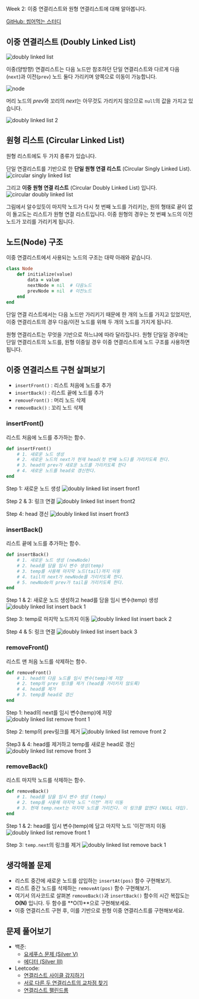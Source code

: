 Week 2: 이중 연결리스트와 원형 연결리스트에 대해 알아봅니다.

[GitHub: 씹어먹는 스터디](https://github.com/devouring-algorithm-ds/algorithm-study-s1)

## 이중 연결리스트 (Doubly Linked List)
![doubly linked list](/img/in-post/devouring/week1/dlist1.png)


이중(양방향) 연결리스트는 다음 노드만 참조하던 단일 연결리스트와 다르게 다음(`next`)과 이전(`prev`) 노드 둘다 가리키며 양쪽으로 이동이 가능합니다.

![node](/img/in-post/devouring/week2/node2.png)

머리 노드의 *prev*와 꼬리의 *next*는 아무것도 가리키지 않으므로 `null`의 값을 가지고 있습니다.

![doubly linked list 2](/img/in-post/devouring/week2/dlist2.png)

## 원형 리스트 (Circular Linked List)

원형 리스트에도 두 가지 종류가 있습니다. 

단일 연결리스트를 기반으로 한 **단일 원형 연결 리스트** (Circular Singly Linked List).
![circular singly linked list](/img/in-post/devouring/week1/cslist1.png)

그리고 **이중 원형 연결 리스트** (Circular Doubly Linked List) 입니다.
![circular doubly linked list](/img/in-post/devouring/week1/cdlist1.png)

그림에서 알수있듯이 마지막 노드가 다시 첫 번째 노드를 가리키는, 원의 형태로 끝이 없이 돌고도는 리스트가 원형 연결 리스트입니다.
이중 원형의 경우는 첫 번째 노드의 이전 노드가 꼬리를 가리키게 됩니다.

## 노드(Node) 구조

이중 연결리스트에서 사용되는 노드의 구조는 대략 아래와 같습니다.

```rb
class Node
	def initialize(value)
		data = value
		nextNode = nil	# 다음노드
		prevNode = nil	# 이전노드
	end
end
```

단일 연결 리스트에서는 다음 노드만 가리키기 때문에 한 개의 노드를 가지고 있었지만, 이중 연결리스트의 경우 다음/이전 노드를 위해 두 개의 노드를 가지게 됩니다.

원형 연결리스트는 무엇을 기반으로 하느냐에 따라 달라집니다. 원형 단일일 경우에는 단일 연결리스트의 노드를, 원형 이중일 경우 이중 연결리스트에 노드 구조를 사용하면 됩니다.

## 이중 연결리스트 구현 살펴보기

+ `insertFront()` : 리스트 처음에 노드를 추가
+ `insertBack()` : 리스트 끝에 노드를 추가 
+ `removeFront()` : 머리 노드 삭제 
+ `removeBack()` : 꼬리 노드 삭제

### insertFront()
리스트 처음에 노드를 추가하는 함수.

```rb
def insertFront() 
	# 1. 새로운 노드 생성
	# 2. 새로운 노드의 next가 현재 head(첫 번째 노드)를 가리키도록 한다.
	# 3. head의 prev가 새로운 노드를 가리키도록 한다
	# 4. 새로운 노드를 head로 갱신한다.
end
```

Step 1: 새로운 노드 생성
![doubly linked list insert front1](/img/in-post/devouring/week2/dlist-insertfront1.png)

Step 2 & 3: 링크 연결
![doubly linked list insert front2](/img/in-post/devouring/week2/dlist-insertfront2.png)

Step 4: head 갱신
![doubly linked list insert front3](/img/in-post/devouring/week2/dlist-insertfront3.png)

### insertBack()
리스트 끝에 노드를 추가하는 함수.

```rb
def insertBack() 
	# 1. 새로운 노드 생성 (newNode)
	# 2. head를 담을 임시 변수 생성(temp)
	# 3. temp를 사용해 마지막 노드(tail)까지 이동
	# 4. tail의 next가 newNode를 가리키도록 한다.
	# 5. newNode의 prev가 tail을 가리키도록 한다.
end
```

Step 1 & 2: 새로운 노드 생성하고 head를 담을 임시 변수(temp) 생성
![doubly linked list insert back 1](/img/in-post/devouring/week2/dlist-insertback1.png)

Step 3: temp로 마지막 노드까지 이동
![doubly linked list insert back 2](/img/in-post/devouring/week2/dlist-insertback2.png)

Step 4 & 5: 링크 연결
![doubly linked list insert back 3](/img/in-post/devouring/week2/dlist-insertback3.png)

### removeFront()
리스트 맨 처음 노드를 삭제하는 함수.

```rb
def removeFront() 
	# 1. head의 다음 노드를 임시 변수(temp)에 저장
	# 2. temp의 prev 링크를 제거 (head를 가리키지 않도록)
	# 4. head를 제거
	# 3. temp를 head로 갱신
end
```

Step 1: head의 next를 임시 변수(temp)에 저장 
![doubly linked list remove front 1](/img/in-post/devouring/week2/dlist-removefront1.png)

Step 2: temp의 prev링크를 제거
![doubly linked list remove front 2](/img/in-post/devouring/week2/dlist-removefront2.png)

Step3 & 4: head를 제거하고 temp를 새로운 head로 갱신
![doubly linked list remove front 3](/img/in-post/devouring/week2/dlist-removefront3.png)

### removeBack()
리스트 마지막 노드를 삭제하는 함수.

```rb
def removeBack() 
	# 1. head를 담을 임시 변수 생성 (temp)
	# 2. temp를 사용해 마지막 노드 "이전" 까지 이동
	# 3. 현재 temp.next는 마지막 노드를 가리킨다. 이 링크를 없앤다 (NULL 대입).
end
```

Step 1 & 2: head를 임시 변수(temp)에 담고 마지막 노드 '이전'까지 이동
![doubly linked list remove front 1](/img/in-post/devouring/week2/dlist-removefront1.png)

Step 3: `temp.next`의 링크를 제거
![doubly linked list remove back 1](/img/in-post/devouring/week2/dlist-removeback1.png)

## 생각해볼 문제
- 리스트 중간에 새로운 노드를 삽입하는 `insertAt(pos)` 함수 구현해보기.
- 리스트 중간 노드를 삭제하는 `removeAt(pos)` 함수 구현해보기.
- 여기서 의사코드로 살펴본 `removeBack()`과 `insertBack()` 함수의 시간 복잡도는 **O(N)** 입니다. 두 함수를 **O(1)**으로 구현해보세요.
- 이중 연결리스트 구현 후, 이를 기반으로 원형 이중 연결리스트를 구현해보세요.

## 문제 풀어보기
+ 백준:
  - [요세푸스 문제 (Silver V)](https://www.acmicpc.net/problem/1158)
  - [에디터 (Silver III)](https://www.acmicpc.net/problem/1406)
+ Leetcode:
  - [연결리스트 사이클 감지하기](https://leetcode.com/problems/linked-list-cycle/)
  - [서로 다른 두 연결리스트의 교차점 찾기](https://leetcode.com/problems/intersection-of-two-linked-lists/)
  - [연결리스트 팰린드롬](https://leetcode.com/problems/palindrome-linked-list/)
